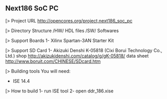 Next186 SoC PC
-----------------------------
[> Project URL
  http://opencores.org/project,next186_soc_pc

[> Directory Structure
 /HW/         HDL files
 /SW/         Softwares

[> Support Boards
1- Xilinx Spartan-3AN Starter Kit

[> Support SD Card
1- Akizuki Denshi K-05818 (Cixi Borui Technology Co., Ltd.)
   shop         http://akizukidenshi.com/catalog/g/gK-05818/
   data sheet   http://www.boruit.com/CHINESE/SDcard.htm

[> Building tools
You will need:
 - ISE 14.4

[> How to build
1- run ISE tool
2- open ddr_186.xise

